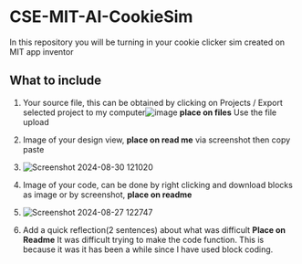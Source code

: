 # CSE-MIT-AI-CookieSim

In this repository you will be turning in your cookie clicker sim created on MIT app inventor

## What to include

1. Your source file, this can be obtained by clicking on Projects / Export selected project to my computer![image](https://github.com/user-attachments/assets/f99cff16-16e3-4e1e-afc7-9da69f0e47f4) __place on files__ Use the file upload
2. Image of your design view, __place on read me__ via screenshot then copy paste
3. ![Screenshot 2024-08-30 121020](https://github.com/user-attachments/assets/569bb31f-1a2b-4a6f-b9d3-98c996cbb13a)

4. Image of your code, can be done by right clicking and download blocks as image or by screenshot, __place on readme__
5. ![Screenshot 2024-08-27 122747](https://github.com/user-attachments/assets/1037fe37-c2d1-49d0-b164-3b51596a9fc7)

6. Add a quick reflection(2 sentences) about what was difficult __Place on Readme__
   It was difficult trying to make the code function. This is because it was it has been a while since I have used block coding.

